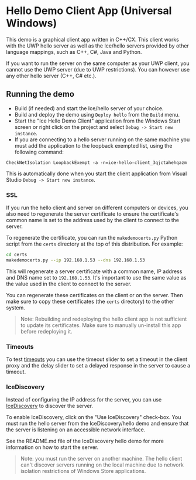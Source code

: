 # Hello Demo Client App (Universal Windows)

This demo is a graphical client app written in C++/CX. This client
works with the UWP hello server as well as the Ice/hello servers provided by
other language mappings, such as C++, C#, Java and Python.

If you want to run the server on the same computer as your UWP client,
you cannot use the UWP server (due to UWP restrictions). You can however
use any other hello server (C++, C# etc.).

## Running the demo

* Build (if needed) and start the Ice/hello server of your choice.
* Build and deploy the demo using `Deploy hello` from the `Build` menu.
* Start the "Ice Hello Demo Client" application from the Windows Start screen
or right click on the project and select `Debug -> Start new instance`.
* If you are connecting to a hello server running on the same machine
you must add the application to the loopback exempted list, using the
following command:
```
CheckNetIsolation LoopbackExempt -a -n=ice-hello-client_3qjctahehqazm
```
This is automatically done when you start the client application from
Visual Studio `Debug -> Start new instance`.

### SSL

If you run the hello client and server on different computers or devices, you
also need to regenerate the server certificate to ensure the certificate's
common name is set to the address used by the client to connect to the server.

To regenerate the certificate, you can run the `makedemocerts.py` Python script
from the `certs` directory at the top of this distribution. For example:

```bash
cd certs
makedemocerts.py --ip 192.168.1.53 --dns 192.168.1.53
```

This will regenerate a server certificate with a common name, IP address and
DNS name set to `192.168.1.53`. It's important to use the same value as the
value used in the client to connect to the server.

You can regenerate these certificates on the client or on the server. Then
make sure to copy these certificates (the `certs` directory) to the other
system.

 > Note: Rebuilding and redeploying the hello client app is not sufficient to
 > update its certificates. Make sure to manually un-install this app before
 > redeploying it.

### Timeouts

To test [timeouts][1] you can use the timeout slider to set a timeout in the
client proxy and the delay slider to set a delayed response in the server to
cause a timeout.

### IceDiscovery

Instead of configuring the IP address for the server, you can use
[IceDiscovery][2] to discover the server.

To enable IceDiscovery, click on the "Use IceDiscovery" check-box. You must run
the hello server from the IceDiscovery/hello demo and ensure that the server is
listening on an accessible network interface.

See the README.md file of the IceDiscovery hello demo for more information on
how to start the server.

> Note: you must run the server on another machine. The hello client can't
> discover servers running on the local machine due to network isolation
> restrictions of Windows Store applications.

[1]: https://doc.zeroc.com/display/Ice37/Invocation+Timeouts
[2]: https://doc.zeroc.com/display/Ice37/IceDiscovery
